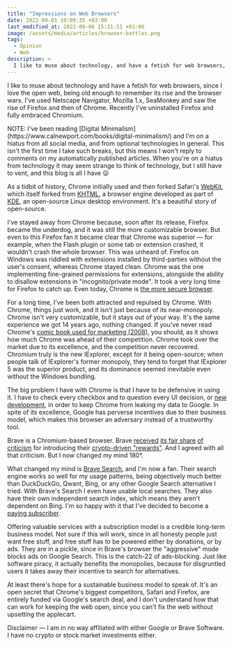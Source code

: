 ```yaml
---
title: "Impressions on Web Browsers"
date: 2022-09-01 19:09:35 +03:00
last_modified_at: 2022-09-06 15:31:51 +03:00
image: /assets/media/articles/browser-battles.png
tags:
  - Opinion
  - Web
description: >
  I like to muse about technology, and have a fetish for web browsers, since I love the open web, being old enough to remember its rise and the browser wars. Recently I've uninstalled Firefox and fully embraced Chromium.
---
```


<p class="intro withcap" markdown=1>
I like to muse about technology and have a fetish for web browsers, since I love the open web, being old enough to remember its rise and the browser wars. I've used Netscape Navigator, Mozilla 1.x, SeaMonkey and saw the rise of Firefox and then of Chrome. Recently I've uninstalled Firefox and fully embraced Chromium.
</p>

<p class="info-bubble" markdown="1">
NOTE: I've been reading [Digital Minimalism](https://www.calnewport.com/books/digital-minimalism/) and I'm on a hiatus from all social media, and from optional technologies in general. This isn't the first time I take such breaks, but this means I won't reply to comments on my automatically published articles. When you're on a hiatus from technology it may seem strange to think of technology, but I still have to vent, and this blog is all I have 😛
</p>

As a tidbit of history, Chrome initially used and then forked Safari's [WebKit](https://en.wikipedia.org/wiki/WebKit), which itself forked from [KHTML](https://en.wikipedia.org/wiki/KHTML), a browser engine developed as part of [KDE](https://en.wikipedia.org/wiki/KDE), an open-source Linux desktop environment. It's a beautiful story of open-source.

I've stayed away from Chrome because, soon after its release, Firefox became the underdog, and it was still the more customizable browser. But even to this Firefox fan it became clear that Chrome was superior — for example, when the Flash plugin or some tab or extension crashed, it wouldn't crash the whole browser. This was unheard of. Firefox on Windows was riddled with extensions installed by third-parties without the user's consent, whereas Chrome stayed clean. Chrome was the one implementing fine-grained permissions for extensions, alongside the ability to disallow extensions in "incognito/private mode". It took a very long time for Firefox to catch up. Even today, Chrome is [the more secure browser](https://madaidans-insecurities.github.io/firefox-chromium.html).

For a long time, I've been both attracted and repulsed by Chrome. With Chrome, things just work, and it isn't just because of its near-monopoly. Chrome isn't very customizable, but it stays out of your way. It's the same experience we got 14 years ago, nothing changed. If you've never read Chrome's [comic book used for marketing (2008)](https://www.google.com/googlebooks/chrome/), you should, as it shows how much Chrome was ahead of their competition. Chrome took over the market due to its excellence, and the competition never recovered. Chromium truly is the new IExplorer, except for it being open-source; when people talk of IExplorer's former monopoly, they tend to forget that IExplorer 5 was the superior product, and its dominance seemed inevitable even without the Windows bundling.

The big problem I have with Chrome is that I have to be defensive in using it. I have to check every checkbox and to question every UI decision, or [new development](https://bugs.chromium.org/p/chromium/issues/detail?id=896897&desc=2#c23), in order to keep Chrome from leaking my data to Google. In spite of its excellence, Google has perverse incentives due to their business model, which makes this browser an adversary instead of a trustworthy tool.

Brave is a Chromium-based browser. Brave [received](https://practicaltypography.com/the-cowardice-of-brave.html) [its fair share](https://rudism.com/the-brave-browser-is-brilliant/) [of criticism](https://news.ycombinator.com/item?id=18734999) for introducing their [crypto-driven "rewards"](https://brave.com/brave-rewards/). And I agreed with all that criticism. But I now changed my mind 180°.

What changed my mind is [Brave Search](https://search.brave.com/), and I'm now a fan. Their search engine works so well for my usage patterns, being objectively much better than DuckDuckGo, Qwant, Bing, or any other Google Search alternative I tried. With Brave's Search I even have usable local searches. They also have their own independent search index, which means they aren't dependent on Bing. I'm so happy with it that I've decided to become a [paying subscriber](https://search.brave.com/help/premium).

Offering valuable services with a subscription model is a credible long-term business model. Not sure if this will work, since in all honesty people just want free stuff, and free stuff has to be powered either by donations, or by ads. They are in a pickle, since in Brave's browser the "aggressive" mode blocks ads on Google Search. This is the catch-22 of ads-blocking. Just like software piracy, it actually benefits the monopolies, because for disgruntled users it takes away their incentive to search for alternatives.

At least there's hope for a sustainable business model to speak of. It's an open secret that Chrome's biggest competitors, Safari and Firefox, are entirely funded via Google's search deal, and I don't understand how that can work for keeping the web open, since you can't fix the web without upsetting the applecart.

<p class="info-bubble">
Disclaimer — I am in no way affiliated with either Google or Brave Software. I have no crypto or stock market investments either.
</p>
